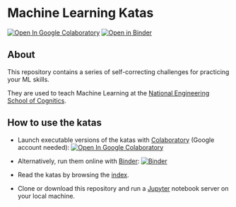 # Machine Learning Katas

[![Open In Google Colaboratory](https://colab.research.google.com/assets/colab-badge.svg)](https://colab.research.google.com/github/bpesquet/machine-learning-katas/blob/master/index.ipynb)
[![Open in Binder](https://mybinder.org/badge.svg)](https://mybinder.org/v2/gh/bpesquet/machine-learning-katas/master?filepath=index.ipynb)

## About

This repository contains a series of self-correcting challenges for practicing your ML skills.

They are used to teach Machine Learning at the [National Engineering School of Cognitics](https://ensc.bordeaux-inp.fr).

## How to use the katas

* Launch executable versions of the katas with [Colaboratory](https://colab.research.google.com/) (Google account needed): [![Open In Google Colaboratory](https://colab.research.google.com/assets/colab-badge.svg)](https://colab.research.google.com/github/bpesquet/machine-learning-katas/blob/master/index.ipynb)

* Alternatively, run them online with [Binder](https://mybinder.org/): [![Binder](https://mybinder.org/badge.svg)](https://mybinder.org/v2/gh/bpesquet/machine-learning-katas/master?filepath=index.ipynb)

* Read the katas by browsing the [index](http://nbviewer.jupyter.org/github/bpesquet/machine-learning-katas/blob/master/index.ipynb).

* Clone or download this repository and run a [Jupyter](https://jupyter.org/) notebook server on your local machine.
